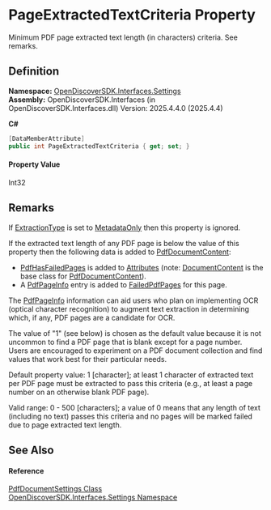 # PageExtractedTextCriteria Property


Minimum PDF page extracted text length (in characters) criteria. See remarks.



## Definition
**Namespace:** <a href="a1516a26-c3bc-5b32-80d1-92d32506d831">OpenDiscoverSDK.Interfaces.Settings</a>  
**Assembly:** OpenDiscoverSDK.Interfaces (in OpenDiscoverSDK.Interfaces.dll) Version: 2025.4.4.0 (2025.4.4)

**C#**
``` C#
[DataMemberAttribute]
public int PageExtractedTextCriteria { get; set; }
```



#### Property Value
Int32

## Remarks

If <a href="ab3ffa2a-75b2-4b19-57af-5c18921c9d68">ExtractionType</a> is set to <a href="7c5c2e3e-3fbb-2b71-9b82-3248062c5149">MetadataOnly</a> then this property is ignored.

If the extracted text length of any PDF page is below the value of this property then the following data is added to <a href="3bd6de6c-0baa-4567-da66-9d3eb1cf9ea0">PdfDocumentContent</a>: <ul><li><a href="97455b46-6bb8-0e3b-270d-5e3bdde3f3ee">PdfHasFailedPages</a> is added to <a href="a409030e-5938-2734-d344-61d4db1c129b">Attributes</a> (note: <a href="8e86a5a1-9129-b079-8605-f7fa3f3a1f21">DocumentContent</a> is the base class for <a href="3bd6de6c-0baa-4567-da66-9d3eb1cf9ea0">PdfDocumentContent</a>).</li><li>A <a href="fd3fc89d-e1e7-1dc0-73d0-0ef5454a6c84">PdfPageInfo</a> entry is added to <a href="0fca7561-7308-199c-bf41-3644dac00f71">FailedPdfPages</a> for this page.</li></ul>





The <a href="fd3fc89d-e1e7-1dc0-73d0-0ef5454a6c84">PdfPageInfo</a> information can aid users who plan on implementing OCR (optical character recognition) to augment text extraction in determining which, if any, PDF pages are a candidate for OCR.

The value of "1" (see below) is chosen as the default value because it is not uncommon to find a PDF page that is blank except for a page number. Users are encouraged to experiment on a PDF document collection and find values that work best for their particular needs.

Default property value: 1 [character]; at least 1 character of extracted text per PDF page must be extracted to pass this criteria (e.g., at least a page number on an otherwise blank PDF page).

Valid range: 0 - 500 [characters]; a value of 0 means that any length of text (including no text) passes this criteria and no pages will be marked failed due to page extracted text length.


## See Also


#### Reference
<a href="3c400477-2e89-bbb7-3a8f-aea33d73b0f8">PdfDocumentSettings Class</a>  
<a href="a1516a26-c3bc-5b32-80d1-92d32506d831">OpenDiscoverSDK.Interfaces.Settings Namespace</a>  
